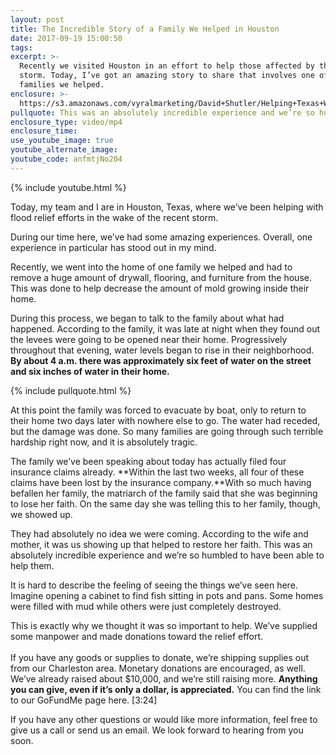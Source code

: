 ```yaml
---
layout: post
title: The Incredible Story of a Family We Helped in Houston
date: 2017-09-19 15:00:50
tags:
excerpt: >-
  Recently we visited Houston in an effort to help those affected by the recent
  storm. Today, I’ve got an amazing story to share that involves one of the
  families we helped.
enclosure: >-
  https://s3.amazonaws.com/vyralmarketing/David+Shutler/Helping+Texas+With+KW+-+Charleston+%2526+Mt.+Pleasant+Real+Estate+Agent.mp4
pullquote: This was an absolutely incredible experience and we’re so humbled to help.
enclosure_type: video/mp4
enclosure_time:
use_youtube_image: true
youtube_alternate_image:
youtube_code: anfmtjNo204
---
```



{% include youtube.html %}

Today, my team and I are in Houston, Texas, where we’ve been helping with flood relief efforts in the wake of the recent storm.

During our time here, we’ve had some amazing experiences. Overall, one experience in particular has stood out in my mind.

Recently, we went into the home of one family we helped and had to remove a huge amount of drywall, flooring, and furniture from the house. This was done to help decrease the amount of mold growing inside their home.

During this process, we began to talk to the family about what had happened. According to the family, it was late at night when they found out the levees were going to be opened near their home. Progressively throughout that evening, water levels began to rise in their neighborhood. **By about 4 a.m. there was approximately six feet of water on the street and six inches of water in their home.**

{% include pullquote.html %}

At this point the family was forced to evacuate by boat, only to return to their home two days later with nowhere else to go. The water had receded, but the damage was done. So many families are going through such terrible hardship right now, and it is absolutely tragic.

The family we’ve been speaking about today has actually filed four insurance claims already. **Within the last two weeks, all four of these claims have been lost by the insurance company.**With so much having befallen her family, the matriarch of the family said that she was beginning to lose her faith. On the same day she was telling this to her family, though, we showed up.

They had absolutely no idea we were coming. According to the wife and mother, it was us showing up that helped to restore her faith. This was an absolutely incredible experience and we’re so humbled to have been able to help them.

It is hard to describe the feeling of seeing the things we’ve seen here. Imagine opening a cabinet to find fish sitting in pots and pans. Some homes were filled with mud while others were just completely destroyed.

This is exactly why we thought it was so important to help. We’ve supplied some manpower and made donations toward the relief effort.<br><br>If you have any goods or supplies to donate, we’re shipping supplies out from our Charleston area. Monetary donations are encouraged, as well. We’ve already raised about $10,000, and we’re still raising more. **Anything you can give, even if it’s only a dollar, is appreciated.** You can find the link to our GoFundMe page here. [3:24]

If you have any other questions or would like more information, feel free to give us a call or send us an email. We look forward to hearing from you soon.